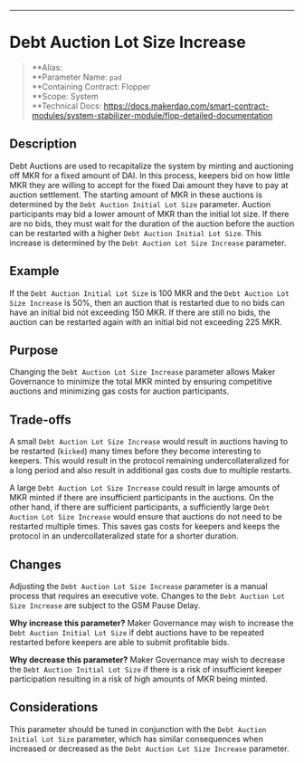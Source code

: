---
# Debt Auction Lot Size Increase

>**Alias:  
>**Parameter Name: `pad`  
>**Containing Contract: Flopper  
>**Scope: System  
>**Technical Docs: https://docs.makerdao.com/smart-contract-modules/system-stabilizer-module/flop-detailed-documentation

## Description
Debt Auctions are used to recapitalize the system by minting and auctioning off MKR for a fixed amount of DAI. In this process, keepers bid on how little MKR they are willing to accept for the fixed Dai amount they have to pay at auction settlement. The starting amount of MKR in these auctions is determined by the `Debt Auction Initial Lot Size` parameter. Auction participants may bid a lower amount of MKR than the initial lot size. If there are no bids, they must wait for the duration of the auction before the auction can be restarted with a higher `Debt Auction Initial Lot Size`. This increase is determined by the `Debt Auction Lot Size Increase` parameter. 

## Example
If the `Debt Auction Initial Lot Size` is 100 MKR and the `Debt Auction Lot Size Increase` is 50%, then an auction that is restarted due to no bids can have an initial bid not exceeding 150 MKR. If there are still no bids, the auction can be restarted again with an initial bid not exceeding 225 MKR.


## Purpose
Changing the `Debt Auction Lot Size Increase` parameter allows Maker Governance to minimize the total MKR minted by ensuring competitive auctions and minimizing gas costs for auction participants. 


## Trade-offs
A small `Debt Auction Lot Size Increase` would result in auctions having to be restarted (`kicked`) many times before they become interesting to keepers. This would result in the protocol remaining undercollateralized for a long period and also result in additional gas costs due to multiple restarts.
	
A large `Debt Auction Lot Size Increase` could result in large amounts of MKR minted if there are insufficient participants in the auctions. On the other hand, if there are sufficient participants, a sufficiently large `Debt Auction Lot Size Increase` would ensure that auctions do not need to be restarted multiple times. This saves gas costs for keepers and keeps the protocol in an undercollateralized state for a shorter duration.  


## Changes
Adjusting the `Debt Auction Lot Size Increase` parameter is a manual process that requires an executive vote. Changes to the `Debt Auction Lot Size Increase` are subject to the GSM Pause Delay.

**Why increase this parameter?**
Maker Governance may wish to increase the `Debt Auction Initial Lot Size` if debt auctions have to be repeated restarted before keepers are able to submit profitable bids.

**Why decrease this parameter?**
Maker Governance may wish to decrease the `Debt Auction Initial Lot Size` if there is a risk of insufficient keeper participation resulting in a risk of high amounts of MKR being minted.


## Considerations
This parameter should be tuned in conjunction with the `Debt Auction Initial Lot Size` parameter, which has similar consequences when increased or decreased as the `Debt Auction Lot Size Increase` parameter.


